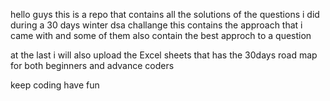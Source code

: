 hello guys 
this is a repo that contains all the solutions of the questions i did during a 30 days winter dsa challange 
this contains the approach that i came with and some of them also contain the best approch to a question 

at the last i will also upload the Excel sheets that has the 30days road map for both beginners and advance coders 

keep coding have fun 
